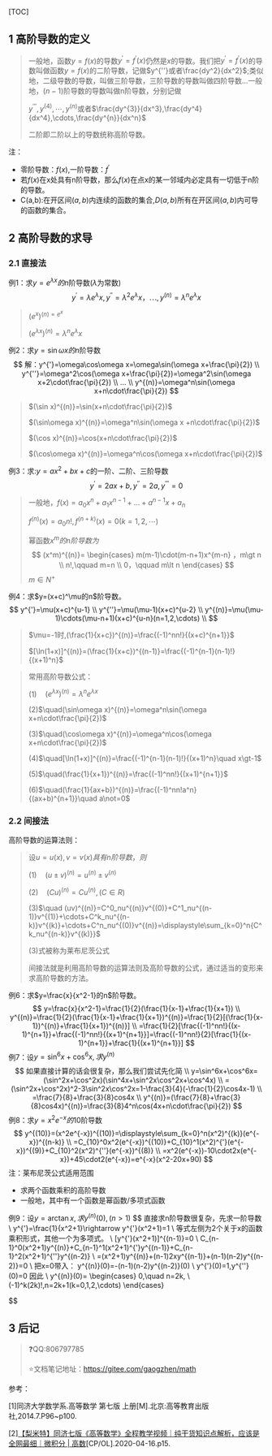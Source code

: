 [TOC]



## 1 高阶导数的定义

> 一般地，函数$y=f(x)$的导数$y^{'}=f^{'}(x)$仍然是$x$的导数。我们把$y^{'}=f^{'}(x)$的导数叫做函数$y=f(x)$的二阶导数，记做$y^{''}或者\frac{dy^2}{dx^2}$;类似地，二级导数的导数，叫做三阶导数，三阶导数的导数叫做四阶导数...一般地，$(n-1)$阶导数的导数叫做n阶导数，分别记做
>
> $y^{'''},y^{(4)},\cdots,y^{(n)}$或者$\frac{dy^{3}}{dx^3},\frac{dy^4}{dx^4},\cdots,\frac{dy^{n}}{dx^n}$
>
> 二阶即二阶以上的导数统称高阶导数。



注：

+ 零阶导数：$f(x)$,一阶导数：$f^{'}$
+ 若$f(x)$在x处具有n阶导数，那么$f(x)$在点x的某一邻域内必定具有一切低于n阶的导数。
+ C(a,b):在开区间$(a,b)$内连续的函数的集合,$D(a,b)$所有在开区间$(a,b)$内可导的函数的集合。



## 2 高阶导数的求导

### 2.1 直接法

例1：求$y=e^{\lambda x}的n$阶导数($\lambda$为常数)
$$
y^{'}=\lambda e^{\lambda}x,y^{''}=\lambda^2 e^{\lambda}x，\cdots,y^{(n)}=\lambda^{n} e^{\lambda}x
$$

> $(e^{x})^{(n)=e^{x}}$
>
> $(e^{\lambda x})^{(n)}=\lambda^{n} e^{\lambda}x$ 

例2：求$y=\sin\omega x的n$阶导数
$$
解：y^{'}=\omega\cos\omega x=\omega\sin(\omega x+\frac{\pi}{2}) \\
y^{''}=\omega^2\cos(\omega x+\frac{\pi}{2})=\omega^2\sin(\omega x+2\cdot\frac{\pi}{2}) \\
... \\
y^{(n)}=\omega^n\sin(\omega x+n\cdot\frac{\pi}{2})
$$

> $(\sin x)^{(n)}=\sin(x+n\cdot\frac{\pi}{2})$
>
> $(\sin\omega x)^{(n)}=\omega^n\sin(\omega x +n\cdot\frac{\pi}{2})$
>
> $(\cos x)^{(n)}=\cos(x+n\cdot\frac{\pi}{2})$
>
> $(\cos\omega x)^{(n)}=\omega^n\cos(\omega x+n\cdot\frac{\pi}{2})$



例3：求:$y=ax^2+bx+c$的一阶、二阶、三阶导数
$$
y^{'}=2ax+b,y^{''}=2a,y^{'''}=0
$$

> 一般地，$f(x)=a_0x^n+a_1x^{n-1}+...+a^{n-1}x+a_n$
>
> $f^{(n)}(x)=a_0n!,f^{(n+k)}(x)=0(k=1,2,\cdots)$
>
> 幂函数$x^m的n阶导数为$
> $$
> (x^m)^{(n)}=
> \begin{cases}
> m(m-1)\cdot(m-n+1)x^{m-n} ，m\gt n \\
> n!,\qquad m=n \\
> 0，\qquad m\lt n
> \end{cases}
> $$
> $m\in N^+$



例4：求$y=(x+c)^\mu的n$阶导数。
$$
y^{'}=\mu(x+c)^{u-1} \\
y^{''}=\mu(\mu-1)(x+c)^{u-2} \\
y^{(n)}=\mu(\mu-1)\cdots(\mu-n+1)(x+c)^{u-n}(n=1,2,\cdots) \\
$$

> $\mu=-1时,(\frac{1}{x+c})^{(n)}=\frac{(-1)^nn!}{(x+c)^{n+1}}$
>
> $[\ln(1+x)]^{(n)}=(\frac{1}{x+c})^{(n-1)}=\frac{(-1)^{n-1}(n-1)!}{(x+1)^n}$





>常用高阶导数公式：
>
>(1)$\quad(e^{\lambda x})^{(n)}=\lambda^ne^{\lambda x}$
>
>(2)$\quad(\sin\omega x)^{(n)}=\omega^n\sin(\omega x+n\cdot\frac{\pi}{2})$
>
>(3)$\quad(\cos\omega x)^{(n)}=\omega^n\cos(\omega x+n\cdot\frac{\pi}{2})$
>
>(4)$\quad[\ln(1+x)]^{(n)}=\frac{(-1)^{n-1}(n-1)!}{(x+1)^n}\quad x\gt-1$
>
>(5)$\quad(\frac{1}{x+1})^{(n)}=\frac{(-1)^nn!}{(x+1)^{n+1}}$
>
>(6)$\quad(\frac{1}{ax+b})^{(n)}=\frac{(-1)^nn!a^n}{(ax+b)^{n+1}}\quad a\not=0$

### 2.2 间接法

高阶导数的运算法则：

> 设$u=u(x),v=v(x)具有n阶导数，则$
>
> (1)$\quad(u\pm v)^{(n)}=u^{(n)}\pm v^{(n)}$
>
> (2)$\quad(Cu)^{(n)}=Cu^{(n)},(C\in R)$
>
> (3)$\quad (uv)^{(n)}=C^0_nu^{(n)}v^{(0)}+C^1_nu^{(n-1)}v^{(1)}+\cdots+C^k_nu^{(n-k)}v^{(k)}+\cdots+C^n_nu^{(0)}v^{(n)}=\displaystyle\sum_{k=0}^n{C^k_nu^{(n-k)}v^{(k)}}$
>
> (3)式被称为莱布尼茨公式
>
> 间接法就是利用高阶导数的运算法则及高阶导数的公式，通过适当的变形来求高阶导数的方法。



例6：求$y=\frac{x}{x^2-1}的n$阶导数。
$$
y=\frac{x}{x^2-1}=\frac{1}{2}(\frac{1}{x-1}+\frac{1}{x+1}) \\
y^{(n)}=\frac{1}{2}(\frac{1}{x-1}+\frac{1}{x+1})^{(n)}=\frac{1}{2}[(\frac{1}{x-1})^{(n)}+\frac{1}{x+1})^{(n)}] \\
=\frac{1}{2}[\frac{(-1)^nn!}{(x-1)^{n+1}}+\frac{(-1)^nn!}{(x+1)^{n+1}}]=\frac{(-1)^nn!}{2}[\frac{1}{(x-1)^{n+1}}+\frac{1}{(x+1)^{n+1}}]
$$
例7：设$y=\sin^6x+\cos^6x,求y^{(n)}$
$$
如果直接计算的话会很复杂，那么我们尝试先化简 \\
y=\sin^6x+\cos^6x=(\sin^2x+\cos^2x)(\sin^4x+\sin^2x\cos^2x+\cos^4x) \\
=(\sin^2x+\cos^2x)^2-3\sin^2x\cos^2x=1-\frac{3}{4}(-\frac{1}{2}\cos4x-1) \\
=\frac{7}{8}+\frac{3}{8}cos4x \\
y^{(n)}=(\frac{7}{8}+\frac{3}{8}cos4x)^{(n)}=\frac{3}{8}4^n\cos(4x+n\cdot\frac{\pi}{2})
$$
例8：求$y=x^2e^{-x}的10$阶导数
$$
y^{(10)}=(x^2e^{-x})^{(10)}=\displaystyle\sum_{k=0}^n(x^2)^{(k)}(e^{-x})^{(n-k)} \\
=C_{10}^0x^2(e^{-x})^{(10)}+C_{10}^1(x^2)^{'}(e^{-x})^{(9)}+C_{10}^2(x^2)^{''}(e^{-x})^{(8)} \\
=x^2(e^{-x})-10\cdot2x(e^{-x})+45\cdot2(e^{-x})=e^{-x}(x^2-20x+90)
$$
注：莱布尼茨公式适用范围

+ 求两个函数乘积的高阶导数
+ 一般地，其中有一个函数是幂函数/多项式函数

例9：设$y=\arctan x,求y^{(n)}(0),(n\gt1)$
$$
直接求n阶导数很复杂，先求一阶导数 \\
y^{'}=\frac{1}{x^2+1}\rightarrow  y^{'}(x^2+1)=1  \\
等式左侧为2个关于x的函数乘积形式，其他一个为多项式。 \\
[y^{'}(x^2+1)]^{(n-1)}=0  \\
C_{n-1}^0(x^2+1)y^{(n)}+C_{n-1}^1(x^2+1)^{'}y^{(n-1)}+C_{n-1}^2(x^2+1)^{''}y^{(n-2)} \\
=(x^2+1)y^{(n)}+(n-1)2xy^{(n-1)}+(n-1)(n-2)y^{(n-2)}=0 \\
把x=0带入：
y^{(n)}(0)=-(n-1)(n-2)y^{(n-2)}(0) \\
y^{'}(0)=1,y^{''}(0)=0 因此 \\
y^{(n)}(0)=
\begin{cases}
0,\quad n=2k, \\
(-1)^k(2k)!,n=2k+1(k=0,1,2,\cdots)
\end{cases}
$$

## 3 后记

> :question:QQ:806797785
>
> :star:文档笔记地址：https://gitee.com/gaogzhen/math

参考：

[1]同济大学数学系.高等数学 第七版 上册[M].北京:高等教育出版社,2014.7.P96~p100.

[2]<a href="https://www.bilibili.com/video/BV1864y1T7Ks">【梨米特】同济七版《高等数学》全程教学视频｜纯干货知识点解析，应该是全网最细｜微积分 | 高数</a>[CP/OL].2020-04-16.p15.
